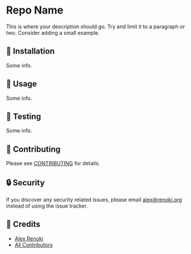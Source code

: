 Repo Name
===================================

This is where your description should go. Try and limit it to a paragraph or two. Consider adding a small example.

## 🚀 Installation

Some info.

## 🙌 Usage

Some info.

## 🐛 Testing

Some info.

## 🤝 Contributing

Please see [CONTRIBUTING](CONTRIBUTING.md) for details.

## 🔒  Security

If you discover any security related issues, please email alex@renoki.org instead of using the issue tracker.

## 🎉 Credits

- [Alex Renoki](https://github.com/rennokki)
- [All Contributors](../../contributors)
